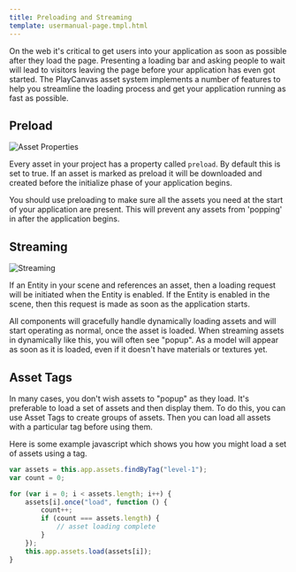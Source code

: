 ```yaml
---
title: Preloading and Streaming
template: usermanual-page.tmpl.html
---
```


On the web it's critical to get users into your application as soon as possible after they load the page. Presenting a loading bar and asking people to wait will lead to visitors leaving the page before your application has even got started. The PlayCanvas asset system implements a number of features to help you streamline the loading process and get your application running as fast as possible.

## Preload

![Asset Properties][1]

Every asset in your project has a property called `preload`. By default this is set to true. If an asset is marked as preload it will be downloaded and created before the initialize phase of your application begins.

You should use preloading to make sure all the assets you need at the start of your application are present. This will prevent any assets from 'popping' in after the application begins.

## Streaming

![Streaming][2]

If an Entity in your scene and references an asset, then a loading request will be initiated when the Entity is enabled. If the Entity is enabled in the scene, then this request is made as soon as the application starts.

All components will gracefully handle dynamically loading assets and will start operating as normal, once the asset is loaded. When streaming assets in dynamically like this, you will often see "popup". As a model will appear as soon as it is loaded, even if it doesn't have materials or textures yet.

## Asset Tags

In many cases, you don't wish assets to "popup" as they load. It's preferable to load a set of assets and then display them. To do this, you can use Asset Tags to create groups of assets. Then you can load all assets with a particular tag before using them.

Here is some example javascript which shows you how you might load a set of assets using a tag.

```javascript
var assets = this.app.assets.findByTag("level-1");
var count = 0;

for (var i = 0; i < assets.length; i++) {
    assets[i].once("load", function () {
        count++;
        if (count === assets.length) {
            // asset loading complete
        }
    });
    this.app.assets.load(assets[i]);
}
```

[1]: /images/user-manual/assets/preloading-and-streaming/asset-properties.jpg
[2]: /images/user-manual/assets/preloading-and-streaming/streaming.gif
